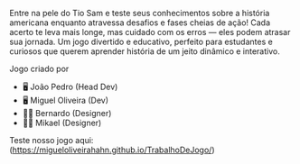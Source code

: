 Entre na pele do Tio Sam e teste seus conhecimentos sobre a história americana enquanto atravessa desafios e fases cheias de ação! Cada acerto te leva mais longe, mas cuidado com os erros — eles podem atrasar sua jornada. Um jogo divertido e educativo, perfeito para estudantes e curiosos que querem aprender história de um jeito dinâmico e interativo.

Jogo criado por
- 🖥️ João Pedro (Head Dev) 
- 🖥️ Miguel Oliveira (Dev)
- 🧑‍🎨 Bernardo (Designer)
- 🧑‍🎨 Mikael (Designer)

Teste nosso jogo aqui: (https://migueloliveirahahn.github.io/TrabalhoDeJogo/)
